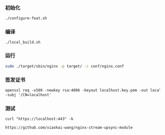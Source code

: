 ### 初始化

```bash
./configure-feat.sh
```

### 编译

```
./local_build.sh
```

### 运行

```bash
sudo ./target/sbin/nginx -p target/ -c conf/nginx.conf
```

### 签发证书

```txt
openssl req -x509 -newkey rsa:4096 -keyout localhost.key.pem -out localhost.cert.pem -sha256 -days 365 -nodes
-subj '/CN=localhost'
```

### 测试

```
curl "https://localhost:443" -k
```

```
https://github.com/xiaokai-wang/nginx-stream-upsync-module
```
